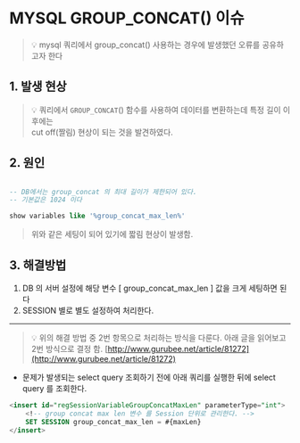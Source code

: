 # MYSQL GROUP_CONCAT() 이슈

> 💡 mysql 쿼리에서 group_concat() 사용하는 경우에 발생했던 오류를 공유하고자 한다
> 

## 1. 발생 현상


> 💡 쿼리에서 `GROUP_CONCAT`() 함수를 사용하여 데이터를 변환하는데 특정 길이 이후에는 <br>
> cut off(짤림) 현상이 되는 것을 발견하였다.

## 2. 원인

```sql

-- DB에서는 group_concat 의 최대 길이가 제한되어 있다.
-- 기본값은 1024 이다 

show variables like '%group_concat_max_len%'

```

> 위와 같은 세팅이 되어 있기에 짧림 현상이 발생함.
> 

## 3. 해결방법

1. DB 의 서버 설정에 해당 변수 [ group_concat_max_len ] 값을 크게 세팅하면 된다
2. SESSION 별로 별도 설정하여 처리한다. 

---

> 💡 위의 해결 방법 중 2번 항목으로 처리하는 방식을 다룬다.  아래 글을 읽어보고 2번 방식으로 결정 함.
> [http://www.gurubee.net/article/81272](http://www.gurubee.net/article/81272)

- 문제가 발생되는 select query 조회하기 전에 아래 쿼리를 실행한 뒤에 select query 를 조회한다.

```sql
<insert id="regSessionVariableGroupConcatMaxLen" parameterType="int">
	<!-- group concat max len 변수 를 Session 단위로 관리한다. -->
	SET SESSION group_concat_max_len = #{maxLen}
</insert>
```